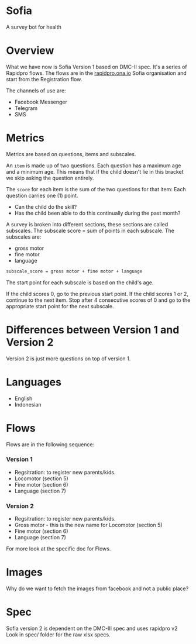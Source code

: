 # Sofia
A survey bot for health


# Overview
What we have now is Sofia Version 1 based on DMC-II spec.
It's a series of Rapidpro flows.
The flows are in the [rapidpro.ona.io] Sofia organisation and start from the
Registration flow.

The channels of use are:
- Facebook Messenger
- Telegram
- SMS


# Metrics
Metrics are based on questions, items and subscales.

An `item` is made up of two questions. Each question has a maximum age and
a minimum age. This means that if the child doesn't lie in this bracket we skip
asking the question entirely.

The `score` for each item is the sum of the two questions for that item:
Each question carries one (1) point.
  - Can the child do the skill?
  - Has the child been able to do this continually during the past month?

A survey is broken into different sections, these sections are called subscales.
The subscale score = sum of points in each subscale.
The subscales are:
- gross motor
- fine motor
- language

```bash
subscale_score = gross motor + fine motor + language
```

The start point for each subscale is based on the child's age.

If the child scores 0, go to the previous start point.
If the child scores 1 or 2, continue to the next item.
Stop after 4 consecutive scores of 0 and go to the appropriate start point for
the next subscale.


# Differences between Version 1 and Version 2
Version 2 is just more questions on top of version 1.


# Languages
- English
- Indonesian



# Flows
Flows are in the following sequence:
### Version 1
- Regsitration: to register new parents/kids.
- Locomotor (section 5)
- Fine motor (section 6)
- Language (section 7)

### Version 2
- Regsitration: to register new parents/kids.
- Gross motor - this is the new name for Locomotor (section 5)
- Fine motor (section 6)
- Language (section 7)

For more look at the specific doc for Flows.

# Images
Why do we want to fetch the images from facebook and not a public place?

# Spec
Sofia version 2 is dependent on the DMC-III spec and uses rapidpro v2
Look in spec/ folder for the raw xlsx specs.


[rapidpro.ona.io]: https://rapidpro.ona.io
